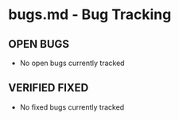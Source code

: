 # bugs.md - Bug Tracking

## OPEN BUGS
- No open bugs currently tracked

## VERIFIED FIXED
- No fixed bugs currently tracked